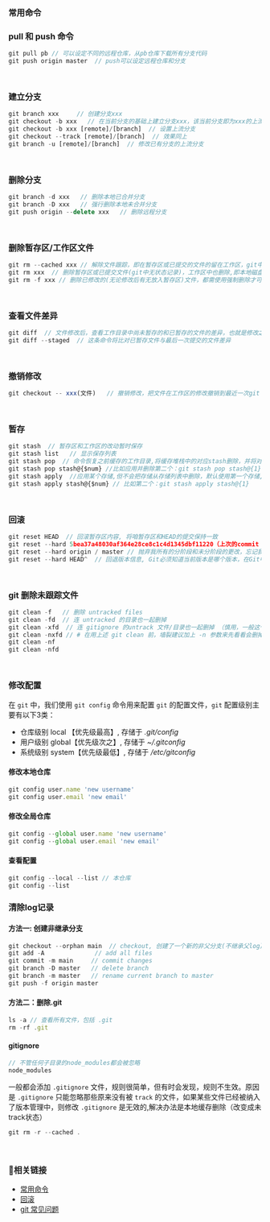 ### 常用命令
### pull 和 push 命令
```js
git pull pb // 可以设定不同的远程仓库，从pb仓库下载所有分支代码
git push origin master  // push可以设定远程仓库和分支
```
<div style='margin-top: 50px'></div>

### 建立分支
```js
git branch xxx     // 创建分支xxx
git checkout -b xxx   // 在当前分支的基础上建立分支xxx，该当前分支即为xxx的上流分支
git checkout -b xxx [remote]/[branch]  // 设置上流分支
git checkout --track [remote]/[branch]  // 效果同上
git branch -u [remote]/[branch]  // 修改已有分支的上流分支 
```
<div style='margin-top: 50px'></div>

### 删除分支
```js
git branch -d xxx   // 删除本地已合并分支
git branch -D xxx   // 强行删除本地未合并分支
git push origin --delete xxx   // 删除远程分支
```
<div style='margin-top: 50px'></div>

### 删除暂存区/工作区文件
```js
git rm --cached xxx // 解除文件跟踪，即在暂存区或已提交的文件的留在工作区，git中为未跟踪状态；
git rm xxx  // 删除暂存区或已提交文件(git中无状态记录)，工作区中也删除,即本地磁盘也删除
git rm -f xxx // 删除已修改的(无论修改后有无放入暂存区)文件，都需使用强制删除才可以在工作区删除，且git中无状态记录
```
<div style='margin-top: 50px'></div>

### 查看文件差异
```js
git diff  // 文件修改后，查看工作目录中尚未暂存的和已暂存的文件的差异，也就是修改之后还没有暂存起来的变化内容
git diff --staged  // 这条命令将比对已暂存文件与最后一次提交的文件差异
```
<div style='margin-top: 50px'></div>

### 撤销修改
```js
git checkout -- xxx(文件)   // 撤销修改，把文件在工作区的修改撤销到最近一次git add 或 git commit时的内容
```
<div style='margin-top: 50px'></div>

### 暂存
```js
git stash  // 暂存区和工作区的改动暂时保存
git stash list   // 显示保存列表
git stash pop  // 命令恢复之前缓存的工作目录,将缓存堆栈中的对应stash删除，并将对应修改应用到当前的工作目录下
git stash pop stash@{$num} //比如应用并删除第二个：git stash pop stash@{1}
git stash apply  //应用某个存储,但不会把存储从存储列表中删除，默认使用第一个存储,即stash@{0}
git stash apply stash@{$num} // 比如第二个：git stash apply stash@{1} 
```
<div style='margin-top: 50px'></div>

### 回滚
```js
git reset HEAD  // 回滚暂存区内容, 将咱暂存区和HEAD的提交保持一致
git reset --hard 5bea37a48030af364e28ce8c1c4d1345dbf11220（上次的commit log）// 回滚本地仓库内容, 将工作区、暂存区和commit id 记录保持一致
git reset --hard origin / master // 抛弃我所有的分阶段和未分阶段的更改，忘记我当前的本地分支上的一切，使它与origin / master完全相同
git reset --hard HEAD^  // 回退版本信息, Git必须知道当前版本是哪个版本，在Git中，用HEAD表示当前版本，，上一个版本就是HEAD^，上上一个版本就是HEAD^^，当然往上100个版本写100个^比较容易数不过来，所以写成HEAD~100
```
<div style='margin-top: 50px'></div>

### git 删除未跟踪文件
```js
git clean -f   // 删除 untracked files
git clean -fd  // 连 untracked 的目录也一起删掉
git clean -xfd  // 连 gitignore 的untrack 文件/目录也一起删掉 （慎用，一般这个是用来删掉编译出来的 .o之类的文件用的）
git clean -nxfd // # 在用上述 git clean 前，墙裂建议加上 -n 参数来先看看会删掉哪些文件，防止重要文件被误删
git clean -nf
git clean -nfd
```
<div style='margin-top: 50px'></div>

### 修改配置
在 `git` 中，我们使用 `git config` 命令用来配置 `git` 的配置文件，`git` 配置级别主要有以下3类：
- 仓库级别 local 【优先级最高】, 存储于 *.git/config*
- 用户级别 global【优先级次之】, 存储于 *~/.gitconfig*
- 系统级别 system【优先级最低】, 存储于 */etc/gitconfig*

#### 修改本地仓库
```js
git config user.name 'new username'
git config user.email 'new email'
```

#### 修改全局仓库
```js
git config --global user.name 'new username'
git config --global user.email 'new email'
```

#### 查看配置
```js
git config --local --list // 本仓库
git config --list
```

### 清除log记录
#### 方法一: 创建非继承分支
```js
git checkout --orphan main  // checkout, 创建了一个新的非父分支(不继承父log)
git add -A              // add all files
git commit -m main     // commit changes
git branch -D master   // delete branch
git branch -m master   // rename current branch to master
git push -f origin master  
```

#### 方法二：删除.git
```js
ls -a // 查看所有文件，包括 .git
rm -rf .git 
```


#### gitignore 
```js
// 不管任何子目录的node_modules都会被忽略
node_modules
```
一般都会添加 `.gitignore` 文件，规则很简单，但有时会发现，规则不生效。原因是 `.gitignore` 只能忽略那些原来没有被 `track` 的文件，如果某些文件已经被纳入了版本管理中，则修改 `.gitignore` 是无效的,解决办法是本地缓存删除（改变成未track状态）
```js
git rm -r --cached .
```

<br>

### 🔗相关链接
- [常用命令](https://www.bookstack.cn/read/git-tutorial/docs-commands-git-checkout.md)
- [回滚](https://www.jianshu.com/p/aeb50b94e6c0)
- [git 常见问题](https://ohshitgit.com/zh)


















































